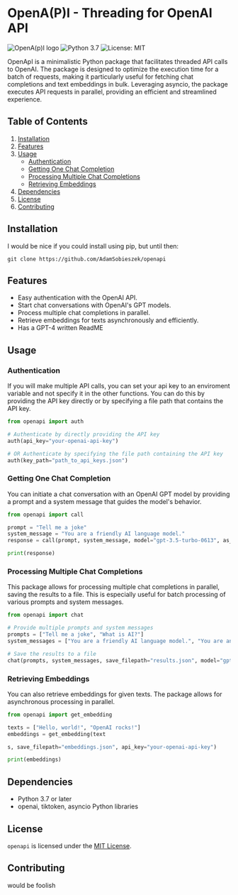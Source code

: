 # OpenA(P)I - Threading for OpenAI API 

![OpenA(p)I logo](https://drive.google.com/uc?export=view&id=1QWoRW-xS1weu_--X2YPR2_ZxGfL_ADPS) ![Python 3.7](https://img.shields.io/badge/python-3.7-blue.svg) ![License: MIT](https://img.shields.io/badge/License-MIT-blue.svg)

OpenApI is a minimalistic Python package that facilitates threaded API calls to OpenAI. The package is designed to optimize the execution time for a batch of requests, making it particularly useful for fetching chat completions and text embeddings in bulk. Leveraging asyncio, the package executes API requests in parallel, providing an efficient and streamlined experience.

## Table of Contents
1. [Installation](#installation)
2. [Features](#features)
3. [Usage](#usage)
    - [Authentication](#authentication)
    - [Getting One Chat Completion](#getting-one-chat-completion)
    - [Processing Multiple Chat Completions](#processing-multiple-chat-completions)
    - [Retrieving Embeddings](#retrieving-embeddings)
4. [Dependencies](#dependencies)
5. [License](#license)
6. [Contributing](#contributing)

## Installation

I would be nice if you could install using pip, but until then:

```
git clone https://github.com/AdamSobieszek/openapi
```

## Features
- Easy authentication with the OpenAI API.
- Start chat conversations with OpenAI's GPT models.
- Process multiple chat completions in parallel.
- Retrieve embeddings for texts asynchronously and efficiently.
- Has a GPT-4 written ReadME 

## Usage

### Authentication

If you will make multiple API calls, you can set your api key to an enviroment variable and not specify it in the other functions. You can do this by providing the API key directly or by specifying a file path that contains the API key.

```python
from openapi import auth

# Authenticate by directly providing the API key
auth(api_key="your-openai-api-key")

# OR Authenticate by specifying the file path containing the API key
auth(key_path="path_to_api_keys.json")
```

### Getting One Chat Completion

You can initiate a chat conversation with an OpenAI GPT model by providing a prompt and a system message that guides the model's behavior.

```python
from openapi import call

prompt = "Tell me a joke"
system_message = "You are a friendly AI language model."
response = call(prompt, system_message, model="gpt-3.5-turbo-0613", as_str=True)

print(response)
```

### Processing Multiple Chat Completions

This package allows for processing multiple chat completions in parallel, saving the results to a file. This is especially useful for batch processing of various prompts and system messages.

```python
from openapi import chat

# Provide multiple prompts and system messages
prompts = ["Tell me a joke", "What is AI?"]
system_messages = ["You are a friendly AI language model.", "You are an educational AI."]

# Save the results to a file
chat(prompts, system_messages, save_filepath="results.json", model="gpt-3.5-turbo", api_key="your-openai-api-key")
```

### Retrieving Embeddings

You can also retrieve embeddings for given texts. The package allows for asynchronous processing in parallel.

```python
from openapi import get_embedding

texts = ["Hello, world!", "OpenAI rocks!"]
embeddings = get_embedding(text

s, save_filepath="embeddings.json", api_key="your-openai-api-key")

print(embeddings)
```

## Dependencies
- Python 3.7 or later
- openai, tiktoken, asyncio Python libraries

## License
`openapi` is licensed under the [MIT License](./LICENSE).

## Contributing
would be foolish
